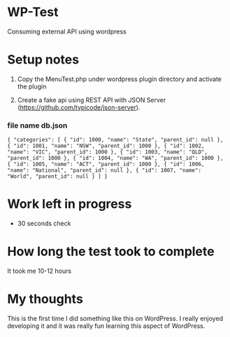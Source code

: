 # WP-Test
Consuming external API using wordpress

# Setup notes 
1. Copy the MenuTest.php under wordpress plugin directory and activate the plugin

2. Create a fake api using REST API with JSON Server (https://github.com/typicode/json-server).
### file name db.json 
`
{
  "categories": [
    {
      "id": 1000,
      "name": "State",
      "parent_id": null
    },
    {
      "id": 1001,
      "name": "NSW",
      "parent_id": 1000
    },
    {
      "id": 1002,
      "name": "VIC",
      "parent_id": 1000
    },
    {
      "id": 1003,
      "name": "QLD",
      "parent_id": 1000
    },
    {
      "id": 1004,
      "name": "WA",
      "parent_id": 1000
    },
    {
      "id": 1005,
      "name": "ACT",
      "parent_id": 1000
    },
    {
      "id": 1006,
      "name": "National",
      "parent_id": null
    },
    {
      "id": 1007,
      "name": "World",
      "parent_id": null
    }
  ]
}
`

# Work left in progress
- 30 seconds check

# How long the test took to complete
It took me 10-12 hours

# My thoughts
This is the first time I did something like this on WordPress. I really enjoyed developing it and it was really fun learning this aspect of WordPress.


